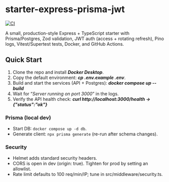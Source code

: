# starter-express-prisma-jwt

[![CI](https://github.com/lucanovello/starter-express-prisma-jwt/actions/workflows/ci.yml/badge.svg?branch=main)](https://github.com/lucanovello/starter-express-prisma-jwt/actions/workflows/ci.yml)

A small, production-style Express + TypeScript starter with Prisma/Postgres, Zod validation, JWT auth (access + rotating refresh), Pino logs, Vitest/Supertest tests, Docker, and GitHub Actions.

## Quick Start

1. Clone the repo and install **_Docker Desktop_**.
2. Copy the default environment:
   **_cp .env.example .env_**.
3. Build and start the services (API + Postgres):
   **_docker compose up --build_**
4. Wait for “_Server running on port 3000_” in the logs.
5. Verify the API health check:
   **_curl http://localhost:3000/health → {"status":"ok"}_**

### Prisma (local dev)

- Start DB: `docker compose up -d db`.
- Generate client: `npx prisma generate` (re-run after schema changes).

### Security

- Helmet adds standard security headers.
- CORS is open in dev (origin: true). Tighten for prod by setting an allowlist.
- Rate limit defaults to 100 req/min/IP; tune in src/middleware/security.ts.
